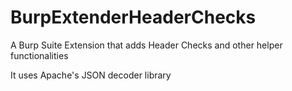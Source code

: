 # BurpExtenderHeaderChecks

A Burp Suite Extension that adds Header Checks and other helper functionalities


It uses Apache's JSON decoder library
